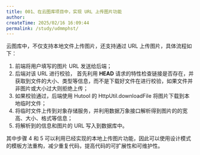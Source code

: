 ```yaml
---
title: 001、在云图库项目中，实现 URL 上传图片功能
author:
createTime: 2025/02/16 16:09:44
permalink: /study/udmmphst/
---
```


云图库中，不仅支持本地文件上传图片，还支持通过 URL 上传图片，具体流程如下：

1. 前端将用户填写的图片 URL 发送给后端；
2. 后端对该 URL 进行校验，  首先利用 **HEAD** 请求的特性检查链接是否存在，并获取到文件的大小、类型等信息，而不是下载好文件在进行校验，如果文件并非图片或大小过大则拒绝上传；
3. 如果校验通过，后端使用 Hutool 的 HttpUtil.downloadFile 将图片下载到本地临时文件；
4. 将临时文件上传到对象存储服务，并利用数据万象接口解析得到图片的的宽高、大小、格式等信息；
5. 将解析到的信息和图片的 URL 写入到数据库中。

其中步骤 4 和 5 可以利用已经实现的本地上传图片功能，因此可以使用设计模式的模板方法重构，减少重复代码，提高代码的可扩展性和可维护性。